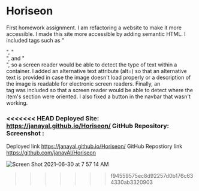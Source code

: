 # Horiseon
First homework assignment. I am refactoring a website to make it more accessible. 
I made this site more accessible by adding semantic HTML. I included tags such as "<nav>", "<summary>", and "<footer>", so a screen reader would be able to detect the type of text within a container. I added an alternative text attribute (alt=) so that an alternative text is provided in case the image doesn't load properly or a description of the image is readable for electronic screen readers. Finally, an <aside> tag was included so that a screen reader would be able to detect where the item's section were oriented. I also fixed a button in the navbar that wasn't working. 


<<<<<<< HEAD
Deployed Site: https://janayal.github.io/Horiseon/
GitHub Repository: 
Screenshot : 
=======
Deployed link https://janayal.github.io/Horiseon/
GitHub Repostiory link https://github.com/janayAl/Horiseon

  ![Screen Shot 2021-06-30 at 7 57 14 AM](https://user-images.githubusercontent.com/82891366/123964212-d4894180-d978-11eb-95b2-8d485a205820.png)
>>>>>>> f94559575ec8d92257d0b176c634330ab3320903
